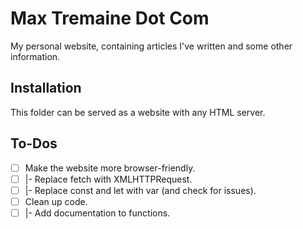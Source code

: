 Max Tremaine Dot Com
====================

My personal website, containing articles I've written and some other information.

Installation
------------

This folder can be served as a website with any HTML server.

To-Dos
------

- [ ] Make the website more browser-friendly.
- [ ] |- Replace fetch with XMLHTTPRequest.
- [ ] |- Replace const and let with var (and check for issues).
- [ ] Clean up code.
- [ ] |- Add documentation to functions.
